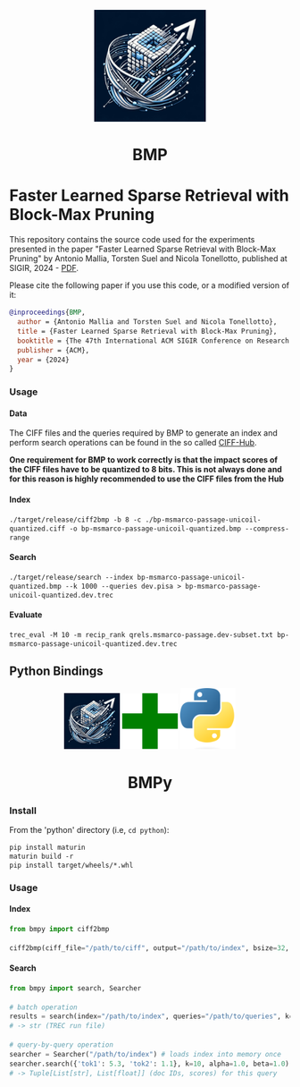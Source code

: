 <p align="center">
    <img width="200px" src="img/logo.jpg" />
    <h1 align="center">BMP</h1>
</p>

# Faster Learned Sparse Retrieval with Block-Max Pruning

This repository contains the source code used for the experiments presented in the paper "Faster Learned Sparse Retrieval with Block-Max Pruning" by Antonio Mallia, Torsten Suel and Nicola Tonellotto, published at SIGIR, 2024 - [PDF](https://arxiv.org/pdf/2405.01117). 

Please cite the following paper if you use this code, or a modified version of it:

```bibtex
@inproceedings{BMP,
  author = {Antonio Mallia and Torsten Suel and Nicola Tonellotto},
  title = {Faster Learned Sparse Retrieval with Block-Max Pruning},
  booktitle = {The 47th International ACM SIGIR Conference on Research and Development in Information Retrieval ({SIGIR})},
  publisher = {ACM},
  year = {2024}
}
```

### Usage

#### Data
The CIFF files and the queries required by BMP to generate an index and perform search operations can be found in the so called [CIFF-Hub](https://github.com/pisa-engine/ciff-hub/tree/main).

**One requirement for BMP to work correctly is that the impact scores of the CIFF files have to be quantized to 8 bits. This is not always done and for this reason is highly recommended to use the CIFF files from the Hub**

#### Index
```
./target/release/ciff2bmp -b 8 -c ./bp-msmarco-passage-unicoil-quantized.ciff -o bp-msmarco-passage-unicoil-quantized.bmp --compress-range
```
#### Search
```
./target/release/search --index bp-msmarco-passage-unicoil-quantized.bmp --k 1000 --queries dev.pisa > bp-msmarco-passage-unicoil-quantized.dev.trec
```
#### Evaluate
```
trec_eval -M 10 -m recip_rank qrels.msmarco-passage.dev-subset.txt bp-msmarco-passage-unicoil-quantized.dev.trec
```

## Python Bindings

<p align="center">
    <img width="100px" src="./img/logo.jpg" />
    <img width="100px" src="./img/plus.png" />
    <img width="100px" src="./img/python.png" />
    <h1 align="center">BMPy</h1>
</p>

### Install

From the 'python' directory (i.e, `cd python`):

```
pip install maturin
maturin build -r
pip install target/wheels/*.whl
```

### Usage
#### Index
```python
from bmpy import ciff2bmp

ciff2bmp(ciff_file="/path/to/ciff", output="/path/to/index", bsize=32, compress_range=False)
```
#### Search

```python
from bmpy import search, Searcher

# batch operation
results = search(index="/path/to/index", queries="/path/to/queries", k=10, alpha=1.0, beta=1.0)
# -> str (TREC run file)

# query-by-query operation
searcher = Searcher("/path/to/index") # loads index into memory once
searcher.search({'tok1': 5.3, 'tok2': 1.1}, k=10, alpha=1.0, beta=1.0)
# -> Tuple[List[str], List[float]] (doc IDs, scores) for this query
```
